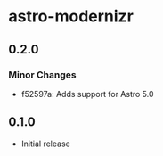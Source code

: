 # astro-modernizr

## 0.2.0

### Minor Changes

- f52597a: Adds support for Astro 5.0

## 0.1.0

- Initial release
